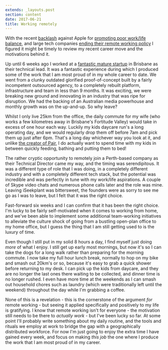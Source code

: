 ```yaml
---
extends: _layouts.post
section: content
date: 2017-06-21
title: Working remotely
---
```


With the recent [backlash](https://www.inc.com/justin-bariso/no-apple-youre-wrong-work-is-not-more-important-than-family.html) against Apple for [promoting poor work/life balance](http://mashable.com/2017/06/09/planet-of-the-apps-apple-reality-tv/), and large tech companies [ending their remote working policy](https://qz.com/924167/ibm-remote-work-pioneer-is-calling-thousands-of-employees-back-to-the-office/) I figured it might be timely to review my recent career move and the motivations behind it.

Up until 6 weeks ago I worked at a [fantastic mature startup](https://www.iseekplant.com.au) in Brisbane as their technical lead.  It was a fantastic experience during which I produced some of the work that I am most proud of in my whole career to date.  We went from a clunky outdated glorified proof-of-concept built by a fairly incompetent outsourced agency, to a completely rebuilt platform, infrastructure and team in less than 9 months.  It was exciting, we were breaking new ground and innovating in an industry that was ripe for disruption.  We had the backing of an Australian media powerhouse and monthly growth was on the up-and-up.  So why leave?

Whilst I only live 25km from the office, the daily commute for my wife (who works a few kilometres away in Brisbane's Fortitude Valley) would take in excess of one hour each way.  Luckily my kids daycare run's a long operating day, and we would regularly drop them off before 7am and pick them up just after 6pm.  That's a long day whichever way you look at it, and unlike [the creator of Pair](http://bit.ly/2tIlg0n), I do actually want to spend time with my kids in between quickly feeding, bathing and putting them to bed!

The rather cryptic opportunity to remotely join a Perth-based company as their Technical Director came my way, and the timing was serendipitous.  It was a different type of role that I was doing, in a completely different industry and with a completely different tech stack, but the potential was incredible and was perfectly in tune with my work/life aspirations.  A couple of Skype video chats and numerous phone calls later and the role was mine.  Leaving iSeekplant was bittersweet, the founders were as sorry to see me go as I was to leave, but I felt that it was the right choice.

Fast-forward six weeks and I can confirm that it has been the right choice.  I'm lucky to be fairly self-motivated when it comes to working from home, and we've been able to implement some additional team-working initiatives to alleviate the culture shock of going from a bustling open-plan office to my home office, but I guess the thing that I am still getting used to is the luxury of time.

Even though I still put in my solid 8 hours a day, I find myself just doing _more_ of what I enjoy.  I still get up early most mornings, but now it's so I can take the dogs for a long walk rather than preparing for the morning commute.  I now take my full hour lunch break, normally to hop on my bike and smash out 20km's or so, because it's easy to grab a quick shower before returning to my desk.  I can pick up the kids from daycare, and they are no longer the last ones there waiting to be collected, and dinner time is no longer rushed.  I even have more time at the weekends as I can smash out household chores such as laundry (which were traditionally left until the weekend) throughout the day while I'm grabbing a coffee.

None of this is a revelation - this is the cornerstone of the argument _for_ remote working - but seeing it applied specifically and positively to my life is gratifying.  I know that remote working isn't for everyone - the motivation still needs to be there to _actually work_ - but I've been lucky so far.  At some point I'll probably write something about my daily routine, and the tools and rituals we employ at work to bridge the gap with a geographically distributed workforce.  For now I'm just going to enjoy the extra time I have gained every week, and focus on making _this job_ the one where I produce the work that I am most proud of in my career.
